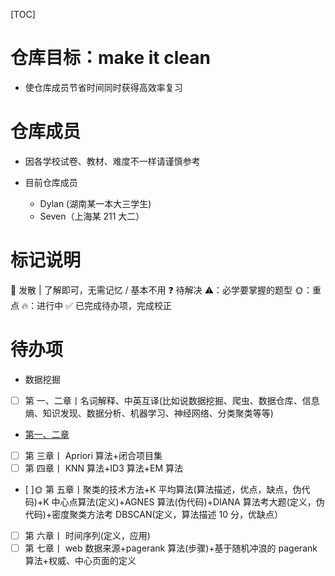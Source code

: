 [TOC]

# 仓库目标：make it clean

- 使仓库成员节省时间同时获得高效率复习

# 仓库成员

- 因各学校试卷、教材、难度不一样请谨慎参考

- 目前仓库成员
  - Dylan (湖南某一本大三学生)
  - Seven（上海某 211 大二）

# 标记说明

🧠 发散 | 了解即可，无需记忆 / 基本不用
❓ 待解决
⚠️：必学要掌握的题型
🌞：重点
🔥：进行中
✅ 已完成待办项，完成校正

# 待办项

- 数据挖掘

- [ ] 第 一、二章丨名词解释、中英互译(比如说数据挖掘、爬虫、数据仓库、信息熵、知识发现、数据分析、机器学习、神经网络、分类聚类等等)
- [第一、二章](./DataMining/chapter1%26%26chapter2.md)
- [ ] 第 三章丨 Apriori 算法+闭合项目集
- [ ] 第 四章丨 KNN 算法+ID3 算法+EM 算法
- [ ]🌞 第 五章丨聚类的技术方法+K 平均算法(算法描述，优点，缺点，伪代码)+K 中心点算法(定义)+AGNES 算法(伪代码)+DIANA 算法考大题(定义，伪代码)+密度聚类方法考 DBSCAN(定义，算法描述 10 分，优缺点）
- [ ] 第 六章丨 时间序列(定义，应用)
- [ ] 第 七章丨 web 数据来源+pagerank 算法(步骤)+基于随机冲浪的 pagerank 算法+权威、中心页面的定义

